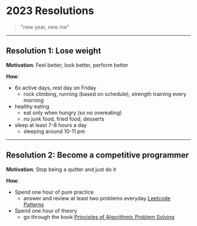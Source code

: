 # 2023 Resolutions

> "new year, new me"

---

## Resolution 1: Lose weight

**Motivation**:
Feel better, look better, perform better

**How**:
- 6x active days, rest day on Friday
    - rock climbing, running (based on schedule), strength training every morning
- healthy eating
    - eat only when hungry (so no overeating)
    - no junk food, fried food, desserts
- sleep at least 7-8 hours a day
    - sleeping around 10-11 pm

---

## Resolution 2: Become a competitive programmer

**Motivation**:
Stop being a quitter and just do it

**How**:
- Spend one hour of pure practice
    - answer and review at least two problems everyday [Leetcode Patterns](https://seanprashad.com/leetcode-patterns/)
- Spend one hour of theory
    - go through the book [Principles of Algorithmic Problem Solving](https://www.csc.kth.se/~jsannemo/slask/main.pdf)
